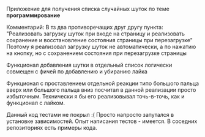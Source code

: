 Приложение для получения списка случайных шуток по теме **программирование**

Комментарий:
В тз два противоречащих друг другу пункта:
"Реализовать загрузку шуток при входе на страницу и реализовать сохранение и восстановление состояния страницы при перезагрузке"
Поэтому я реализовал загрузку шуток не автоматически, а по нажатию на кнопку, но с сохранением состояния при перезагрузке страницы

Функционал добавления шутки в отдельный список логически совмещен с фичей по добавлению и убиранию лайка

Функционал с проставлением отдельной реакции типо большого пальца вверх или большого пальца вниз посчитал в данной реализации просто избыточным.
Технически я бы его реализовывал точь-в-точь, как и функционал с лайком.

Данный код тестами не покрыл :(
Просто напросто запутался в установке зависимостей.
Опыт написания тестов - имеется. В соседних репозиториях есть примеры кода.
